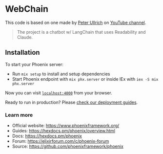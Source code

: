 # WebChain

This code is based on one made by [Peter Ullrich](https://peterullrich.com/) on [YouTube channel](https://www.youtube.com/live/-5fzRqy8Sec?si=n9dBAnfkaJmNqJWW).

> The project is a chatbot w/ LangChain that uses Readability and Claude.

## Installation

To start your Phoenix server:

  * Run `mix setup` to install and setup dependencies
  * Start Phoenix endpoint with `mix phx.server` or inside IEx with `iex -S mix phx.server`

Now you can visit [`localhost:4000`](http://localhost:4000) from your browser.

Ready to run in production? Please [check our deployment guides](https://hexdocs.pm/phoenix/deployment.html).

### Learn more

  * Official website: https://www.phoenixframework.org/
  * Guides: https://hexdocs.pm/phoenix/overview.html
  * Docs: https://hexdocs.pm/phoenix
  * Forum: https://elixirforum.com/c/phoenix-forum
  * Source: https://github.com/phoenixframework/phoenix
